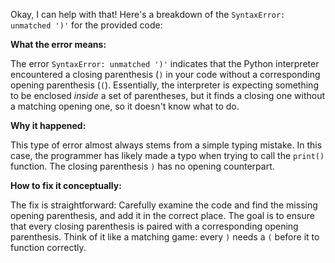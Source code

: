 Okay, I can help with that! Here's a breakdown of the `SyntaxError: unmatched ')'` for the provided code:

**What the error means:**

The error `SyntaxError: unmatched ')'` indicates that the Python interpreter encountered a closing parenthesis (`)` in your code without a corresponding opening parenthesis (`(`).  Essentially, the interpreter is expecting something to be enclosed *inside* a set of parentheses, but it finds a closing one without a matching opening one, so it doesn't know what to do.

**Why it happened:**

This type of error almost always stems from a simple typing mistake. In this case, the programmer has likely made a typo when trying to call the `print()` function.  The closing parenthesis `)` has no opening counterpart.

**How to fix it conceptually:**

The fix is straightforward:  Carefully examine the code and find the missing opening parenthesis, and add it in the correct place.  The goal is to ensure that every closing parenthesis is paired with a corresponding opening parenthesis.  Think of it like a matching game: every `)` needs a `(` before it to function correctly.
